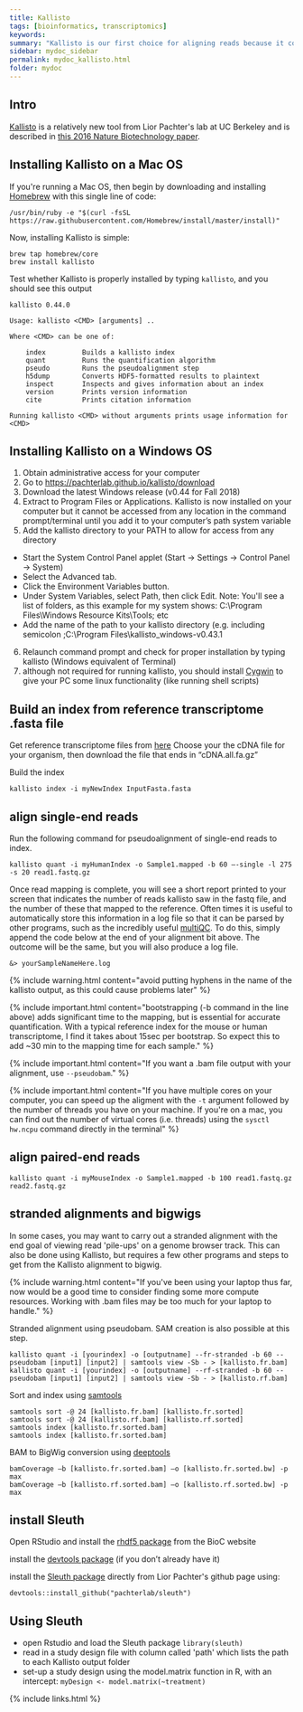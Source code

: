 ```yaml
---
title: Kallisto
tags: [bioinformatics, transcriptomics]
keywords:
summary: "Kallisto is our first choice for aligning reads because it combines speed, accuracy, and ability to leverage bootstraps for modeling technical variance"
sidebar: mydoc_sidebar
permalink: mydoc_kallisto.html
folder: mydoc
---
```


## Intro
[Kallisto](https://pachterlab.github.io/kallisto/about) is a relatively new tool from Lior Pachter's lab at UC Berkeley and is described in [this 2016 Nature Biotechnology paper](http://CHMI-sops.github.io/papers/Kallisto.pdf).  

## Installing Kallisto on a Mac OS

If you're running a Mac OS, then begin by downloading and installing [Homebrew](https://brew.sh/) with this single line of code: 

```
/usr/bin/ruby -e "$(curl -fsSL https://raw.githubusercontent.com/Homebrew/install/master/install)"
```

Now, installing Kallisto is simple:
```
brew tap homebrew/core
brew install kallisto
```

Test whether Kallisto is properly installed by typing ```kallisto```, and you should see this output

```
kallisto 0.44.0

Usage: kallisto <CMD> [arguments] ..

Where <CMD> can be one of:

    index         Builds a kallisto index
    quant         Runs the quantification algorithm
    pseudo        Runs the pseudoalignment step
    h5dump        Converts HDF5-formatted results to plaintext
    inspect       Inspects and gives information about an index
    version       Prints version information
    cite          Prints citation information

Running kallisto <CMD> without arguments prints usage information for <CMD>
```

## Installing Kallisto on a Windows OS

1. Obtain administrative access for your computer
2. Go to https://pachterlab.github.io/kallisto/download
3. Download the latest Windows release (v0.44 for Fall 2018)
4. Extract to Program Files or Applications.  Kallisto is now installed on your computer but it cannot be accessed from any location in the command prompt/terminal until you add it to your computer’s path system variable 
5. Add the kallisto directory to your PATH to allow for access from any directory
* Start the System Control Panel applet (Start -> Settings -> Control Panel -> System)
* Select the Advanced tab.
* Click the Environment Variables button.
* Under System Variables, select Path, then click Edit.
Note: You'll see a list of folders, as this example for my system shows: C:\Program Files\Windows Resource Kits\Tools\; etc
* Add the name of the path to your kallisto directory (e.g. including semicolon ;C:\Program Files\kallisto_windows-v0.43.1
6. Relaunch command prompt and check for proper installation by typing kallisto (Windows equivalent of Terminal)
7. although not required for running kallisto, you should install [Cygwin](https://www.cygwin.com/) to give your PC some linux functionality (like running shell scripts)

## Build an index from reference transcriptome .fasta file

Get reference transcriptome files from [here](http://useast.ensembl.org/info/data/ftp/index.html)
Choose your the cDNA file for your organism, then download the file that ends in “cDNA.all.fa.gz”

Build the index
```
kallisto index -i myNewIndex InputFasta.fasta
```

## align single-end reads

Run the following command for pseudoalignment of single-end reads to index. 
```
kallisto quant -i myHumanIndex -o Sample1.mapped -b 60 —-single -l 275 -s 20 read1.fastq.gz
```
Once read mapping is complete, you will see a short report printed to your screen that indicates the number of reads kallisto saw in the fastq file, and the number of these that mapped to the reference.  Often times it is useful to automatically store this information in a log file so that it can be parsed by other programs, such as the incredibly useful [multiQC](http://multiqc.info/).  To do this, simply append the code below at the end of your alignment bit above. The outcome will be the same, but you will also produce a log file.

```
&> yourSampleNameHere.log
```
{% include warning.html content="avoid putting hyphens in the name of the kallisto output, as this could cause problems later" %}

{% include important.html content="bootstrapping (-b command in the line above) adds significant time to the mapping, but is essential for accurate quantification. With a typical reference index for the mouse or human transcriptome, I find it takes about 15sec per bootstrap. So expect this to add ~30 min to the mapping time for each sample." %}

{% include important.html content="If you want a .bam file output with your alignment, use ```--pseudobam```." %}

{% include important.html content="If you have multiple cores on your computer, you can speed up the aligment with the ```-t``` argument followed by the number of threads you have on your machine.  If you're on a mac, you can find out the number of virtual cores (i.e. threads) using the ```sysctl hw.ncpu``` command directly in the terminal" %}


## align paired-end reads
```
kallisto quant -i myMouseIndex -o Sample1.mapped -b 100 read1.fastq.gz read2.fastq.gz
```

## stranded alignments and bigwigs
In some cases, you may want to carry out a stranded alignment with the end goal of viewing read 'pile-ups' on a genome browser track.  This can also be done using Kallisto, but requires a few other programs and steps to get from the Kallisto alignment to bigwig. 

{% include warning.html content="If you've been using your laptop thus far, now would be a good time to consider finding some more compute resources. Working with .bam files may be too much for your laptop to handle." %}

Stranded alignment using pseudobam. SAM creation is also possible at this step.
```
kallisto quant -i [yourindex] -o [outputname] --fr-stranded -b 60 --pseudobam [input1] [input2] | samtools view -Sb - > [kallisto.fr.bam]
kallisto quant -i [yourindex] -o [outputname] --rf-stranded -b 60 --pseudobam [input1] [input2] | samtools view -Sb - > [kallisto.rf.bam]
```

Sort and index using [samtools](http://samtools.sourceforge.net/)
```
samtools sort -@ 24 [kallisto.fr.bam] [kallisto.fr.sorted]
samtools sort -@ 24 [kallisto.rf.bam] [kallisto.rf.sorted]
samtools index [kallisto.fr.sorted.bam]
samtools index [kallisto.fr.sorted.bam]
```

BAM to BigWig conversion using [deeptools](https://deeptools.readthedocs.io/en/latest/)
```
bamCoverage –b [kallisto.fr.sorted.bam] –o [kallisto.fr.sorted.bw] -p max
bamCoverage –b [kallisto.rf.sorted.bam] –o [kallisto.rf.sorted.bw] -p max
```

## install Sleuth
Open RStudio and install the [rhdf5 package](http://bioconductor.org/packages/release/bioc/html/rhdf5.html) from the BioC website

install the [devtools package](https://cran.r-project.org/web/packages/devtools/README.html) (if you don’t already have it)

install the [Sleuth package](https://github.com/pachterlab/sleuth) directly from Lior Pachter's github page using:
```
devtools::install_github("pachterlab/sleuth")
```

## Using Sleuth

* open Rstudio and load the Sleuth package ```library(sleuth)```
* read in a study design file with column called 'path' which lists the path to each Kallisto output folder
* set-up a study design using the model.matrix function in R, with an intercept: ```myDesign <- model.matrix(~treatment)```


{% include links.html %}
